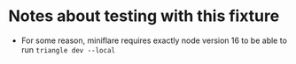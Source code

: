# Notes about testing with this fixture

- For some reason, miniflare requires exactly node version 16 to be able to run `triangle dev --local`
